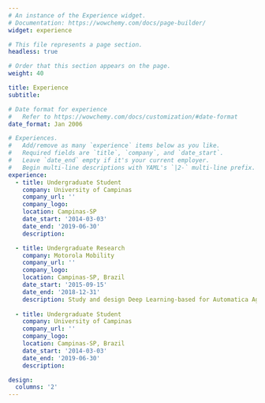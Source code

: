 ```yaml
---
# An instance of the Experience widget.
# Documentation: https://wowchemy.com/docs/page-builder/
widget: experience

# This file represents a page section.
headless: true

# Order that this section appears on the page.
weight: 40

title: Experience
subtitle:

# Date format for experience
#   Refer to https://wowchemy.com/docs/customization/#date-format
date_format: Jan 2006

# Experiences.
#   Add/remove as many `experience` items below as you like.
#   Required fields are `title`, `company`, and `date_start`.
#   Leave `date_end` empty if it's your current employer.
#   Begin multi-line descriptions with YAML's `|2-` multi-line prefix.
experience:
  - title: Undergraduate Student
    company: University of Campinas
    company_url: ''
    company_logo: 
    location: Campinas-SP
    date_start: '2014-03-03'
    date_end: '2019-06-30'
    description:

  - title: Undergraduate Research 
    company: Motorola Mobility
    company_url: ''
    company_logo: 
    location: Campinas-SP, Brazil
    date_start: '2015-09-15'
    date_end: '2018-12-31'
    description: Study and design Deep Learning-based for Automatica Age Range Estimation on Mobile Devices
    
  - title: Undergraduate Student
    company: University of Campinas
    company_url: ''
    company_logo: 
    location: Campinas-SP, Brazil
    date_start: '2014-03-03'
    date_end: '2019-06-30'
    description:

design:
  columns: '2'
---
```

